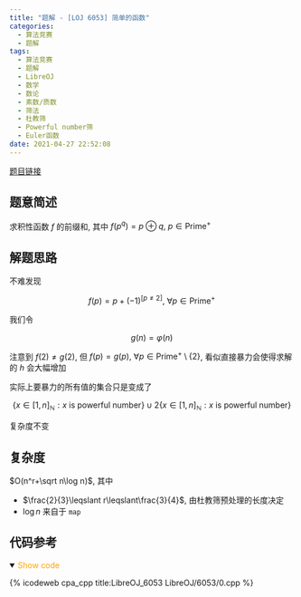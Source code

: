```yaml
---
title: "题解 - [LOJ 6053] 简单的函数"
categories:
  - 算法竞赛
  - 题解
tags:
  - 算法竞赛
  - 题解
  - LibreOJ
  - 数学
  - 数论
  - 素数/质数
  - 筛法
  - 杜教筛
  - Powerful number筛
  - Euler函数
date: 2021-04-27 22:52:08
---
```


[题目链接](https://loj.ac/p/6053)

<!-- more -->

## 题意简述

求积性函数 $f$ 的前缀和, 其中 $f(p^q)=p\oplus q,~p\in\text{Prime}^+$

## 解题思路

不难发现

$$
f(p)=p+(-1)^{[p\ne2]},~\forall p\in\text{Prime}^+
$$

我们令

$$
g(n)=\varphi(n)
$$

注意到 $f(2)\ne g(2)$, 但 $f(p)=g(p),~\forall p\in\text{Prime}^+\setminus\{2\}$, 看似直接暴力会使得求解的 $h$ 会大幅增加

实际上要暴力的所有值的集合只是变成了

$$
\{x\in[1,n]_{\mathbb{N}}:x~\text{is}~\text{powerful}~\text{number}\}\cup 2\{x\in[1,n]_{\mathbb{N}}:x~\text{is}~\text{powerful}~\text{number}\}
$$

复杂度不变

## 复杂度

$O(n^r+\sqrt n\log n)$, 其中

- $\frac{2}{3}\leqslant r\leqslant\frac{3}{4}$, 由杜教筛预处理的长度决定
- $\log n$ 来自于 `map`

## 代码参考

<details open>
<summary><font color='orange'>Show code</font></summary>

{% icodeweb cpa_cpp title:LibreOJ_6053 LibreOJ/6053/0.cpp %}

</details>
